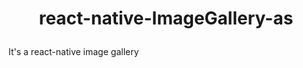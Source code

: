 # <p align="center" style={font-size:30px;}><b>react-native-ImageGallery-as</b></p>
It's a react-native image gallery
